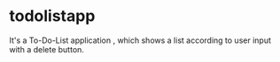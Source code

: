 # todolistapp
It's a To-Do-List application , which shows a list according to user input with a delete button.
